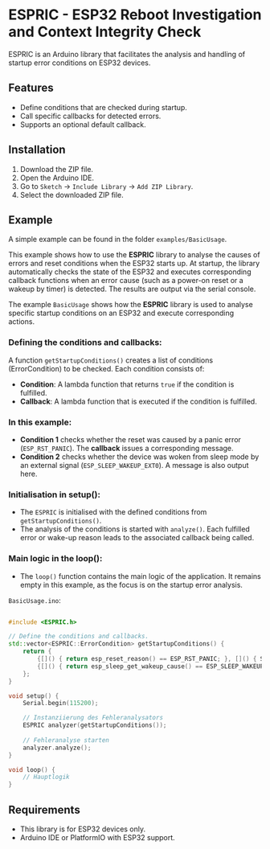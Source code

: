 # ESPRIC - ESP32 Reboot Investigation and Context Integrity Check

ESPRIC is an Arduino library that facilitates the analysis and handling of startup error conditions on ESP32 devices. 

## Features
- Define conditions that are checked during startup.
- Call specific callbacks for detected errors.
- Supports an optional default callback.

## Installation
1. Download the ZIP file.
2. Open the Arduino IDE.
3. Go to `Sketch` -> `Include Library` -> `Add ZIP Library`.
4. Select the downloaded ZIP file.

## Example
A simple example can be found in the folder `examples/BasicUsage`.

This example shows how to use the **ESPRIC** library to analyse the causes of errors and reset conditions when the ESP32 starts up. At startup, the library automatically checks the state of the ESP32 and executes corresponding callback functions when an error cause (such as a power-on reset or a wakeup by timer) is detected. The results are output via the serial console.

The example `BasicUsage` shows how the **ESPRIC** library is used to analyse specific startup conditions on an ESP32 and execute corresponding actions.

### Defining the **conditions** and **callbacks**:

A function `getStartupConditions()` creates a list of conditions (ErrorCondition) to be checked. 
Each condition consists of:

- **Condition**: A lambda function that returns `true` if the condition is fulfilled.
- **Callback**: A lambda function that is executed if the condition is fulfilled.

### In this example:

- **Condition 1** checks whether the reset was caused by a panic error (`ESP_RST_PANIC`). The **callback** issues a corresponding message.
- **Condition 2** checks whether the device was woken from sleep mode by an external signal (`ESP_SLEEP_WAKEUP_EXT0`). A message is also output here.

### Initialisation in setup():

- The `ESPRIC` is initialised with the defined conditions from `getStartupConditions()`.
- The analysis of the conditions is started with `analyze()`. Each fulfilled error or wake-up reason leads to the associated callback being called.

### Main logic in the loop():

- The `loop()` function contains the main logic of the application. It remains empty in this example, as the focus is on the startup error analysis.

`BasicUsage.ino`:
```cpp

#include <ESPRIC.h>

// Define the conditions and callbacks.
std::vector<ESPRIC::ErrorCondition> getStartupConditions() {
    return {
        {[]() { return esp_reset_reason() == ESP_RST_PANIC; }, []() { Serial.println("Panik-Reset erkannt."); }},
        {[]() { return esp_sleep_get_wakeup_cause() == ESP_SLEEP_WAKEUP_EXT0; }, []() { Serial.println("Wakeup durch externes Signal."); }}
    };
}

void setup() {
    Serial.begin(115200);

    // Instanziierung des Fehleranalysators
    ESPRIC analyzer(getStartupConditions());
    
    // Fehleranalyse starten
    analyzer.analyze();
}

void loop() {
    // Hauptlogik
}
```

## Requirements
- This library is for ESP32 devices only.
- Arduino IDE or PlatformIO with ESP32 support.
